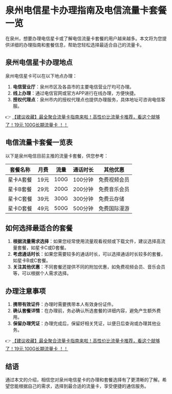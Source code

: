 # 泉州电信星卡办理指南及电信流量卡套餐一览

在泉州，想要办理电信星卡或了解电信流量卡套餐的用户越来越多。本文将为您提供详细的办理指南和套餐信息，帮助您轻松选择最适合自己的流量卡。

## 泉州电信星卡办理地点

泉州电信星卡可以在以下地点办理：

1. **电信营业厅**：泉州市区及各县市的主要电信营业厅均可办理。
2. **线上办理**：通过电信官网或官方APP进行在线办理，方便快捷。
3. **授权代理点**：泉州市内的授权代理点也提供办理服务，具体地址可咨询电信客服。

👉 [【建议收藏】最全聚合流量卡指南来啦！高性价比流量卡推荐，看这个就够了！19元 100G长期流量卡 ！！](https://bit.ly/Liuliangka)

## 电信流量卡套餐一览表

以下是泉州电信目前主推的流量卡套餐，供您参考：

| 套餐名称 | 月费 | 流量 | 通话时长 | 其他优惠 |
| -------- | ---- | ---- | -------- | -------- |
| 星卡A套餐 | 19元 | 100G | 100分钟 | 免费视频会员 |
| 星卡B套餐 | 29元 | 200G | 200分钟 | 免费音乐会员 |
| 星卡C套餐 | 39元 | 300G | 300分钟 | 免费云存储 |
| 星卡D套餐 | 49元 | 500G | 500分钟 | 免费国际漫游 |

## 如何选择最适合的套餐

1. **根据流量需求选择**：如果您经常使用流量观看视频或下载文件，建议选择高流量套餐，如星卡C或D套餐。
2. **考虑通话时长**：如果您需要较多的通话时长，可以选择通话时长较多的套餐，如星卡B或C套餐。
3. **关注其他优惠**：不同套餐还提供不同的附加优惠，如免费视频会员、音乐会员等，可以根据个人需求选择。

## 办理注意事项

1. **携带有效证件**：办理时需要携带本人有效身份证件。
2. **确认套餐详情**：在办理前，务必确认所选套餐的详细内容，避免产生额外费用。
3. **保留办理凭证**：办理完成后，保留好相关凭证，以便日后查询或办理其他业务。

👉 [【建议收藏】最全聚合流量卡指南来啦！高性价比流量卡推荐，看这个就够了！19元 100G长期流量卡 ！！](https://bit.ly/Liuliangka)

## 结语

通过本文的介绍，相信您对泉州电信星卡的办理和套餐选择有了更清晰的了解。希望您能根据自己的需求，选择到最合适的流量卡，享受便捷的通信服务。